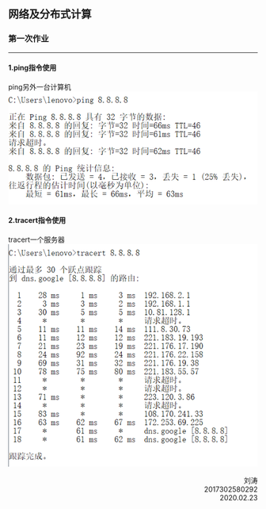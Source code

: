 ## 网络及分布式计算
### 第一次作业
---
#### 1.ping指令使用   
ping另外一台计算机</br>
![](Screenshot/ping指令.png )

#### 2.tracert指令使用
tracert一个服务器</br>
![](Screenshot/tracert指令.png )



<p align="right">刘涛<br/>2017302580292<br/>2020.02.23</p>
